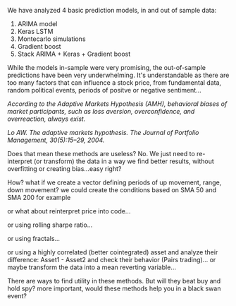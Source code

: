We have analyzed 4 basic prediction models, in and out of sample data:
1. ARIMA model
2. Keras LSTM
3. Montecarlo simulations
4. Gradient boost
5. Stack ARIMA + Keras + Gradient boost

While the models in-sample were very promising, the out-of-sample predictions have been very underwhelming. It's understandable as there are too many factors that can influence a stock price, from fundamental data, random political events, periods of positve or negative sentiment...

_According to the Adaptive Markets Hypothesis
(AMH), behavioral biases of market participants, such as
loss aversion, overconfidence, and overreaction, always exist._

*Lo AW. The adaptive markets hypothesis. The Journal of Portfolio
Management, 30(5):15–29, 2004.*


Does that mean these methods are useless? No. 
We just need to re-interpret (or transform) the data in a way we find better results, without overfitting or creating bias...easy right?

How? what if we create a vector defining periods of up movement, range, down movement? we could create the conditions based on SMA 50 and SMA 200 for example

or what about reinterpret price into code...

or using rolling sharpe ratio...

or using fractals...

or using a highly correlated (better cointegrated) asset and analyze their difference: Asset1 - Asset2 and check their behavior (Pairs trading)...
or maybe transform the data into a mean reverting variable...

There are ways to find utility in these methods. But will they beat buy and hold spy?
more important, would these methods help you in a black swan event?